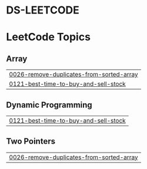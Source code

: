 # DS-LEETCODE
<!---LeetCode Topics Start-->
# LeetCode Topics
## Array
|  |
| ------- |
| [0026-remove-duplicates-from-sorted-array](https://github.com/Lakshmanyadav236/DS-LEETCODE/tree/master/0026-remove-duplicates-from-sorted-array) |
| [0121-best-time-to-buy-and-sell-stock](https://github.com/Lakshmanyadav236/DS-LEETCODE/tree/master/0121-best-time-to-buy-and-sell-stock) |
## Dynamic Programming
|  |
| ------- |
| [0121-best-time-to-buy-and-sell-stock](https://github.com/Lakshmanyadav236/DS-LEETCODE/tree/master/0121-best-time-to-buy-and-sell-stock) |
## Two Pointers
|  |
| ------- |
| [0026-remove-duplicates-from-sorted-array](https://github.com/Lakshmanyadav236/DS-LEETCODE/tree/master/0026-remove-duplicates-from-sorted-array) |
<!---LeetCode Topics End-->